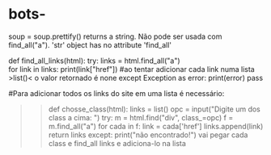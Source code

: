 # bots-

soup = soup.prettify() returns a string. Não pode ser usada com find_all("a"). 'str' object has no attribute 'find_all'

def find_all_links(html):
    try:
        links = html.find_all("a")        
        for link in links:
            print(link["href"]) #ao tentar adicionar cada link numa lista >list()< o valor retornado é none 
    except Exception as error:
        print(error)
    pass

#Para adicionar todos os links do site em uma lista é necessário: 
  >> def chosse_class(html):
    links = list() 
    opc = input("Digite um dos class a cima: ")
    try:
        m = html.find("div", class_=opc)
        f = m.find_all("a")
        for cada in f:
            link = cada['href']
            links.append(link)
        return links 
    except:
        print("não encontrado!")
>> vai pegar cada class e find_all links e adiciona-lo na lista 

